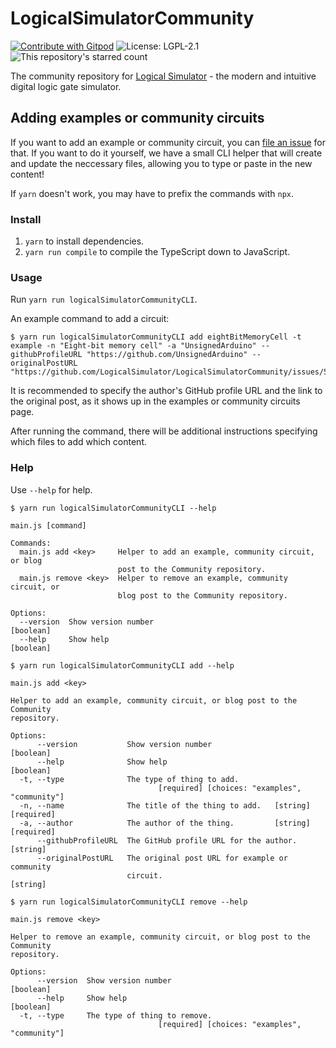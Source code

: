 # LogicalSimulatorCommunity

[![Contribute with Gitpod](https://img.shields.io/badge/Contribute%20with-Gitpod-908a85?logo=gitpod)](https://gitpod.io/#https://github.com/LogicalSimulator/LogicalSimulatorCommunity) ![License: LGPL-2.1](https://img.shields.io/github/license/LogicalSimulator/LogicalSimulatorCommunity?label=License) ![This repository's starred count](https://img.shields.io/github/stars/LogicalSimulator/LogicalSimulatorCommunity?label=GitHub%20stars)

The community repository for [Logical Simulator](https://www.logical-simulator.com/) - the modern and intuitive digital logic gate simulator.

## Adding examples or community circuits

If you want to add an example or community circuit, you can [file an issue](https://github.com/LogicalSimulator/LogicalSimulatorCommunity/issues/new/choose) for that. If you want to do it yourself, we have a small CLI helper that will create and update the neccessary files, allowing you to type or paste in the new content!

If `yarn` doesn't work, you may have to prefix the commands with `npx`. 

### Install

1. `yarn` to install dependencies.
2. `yarn run compile` to compile the TypeScript down to JavaScript.

### Usage

Run `yarn run logicalSimulatorCommunityCLI`. 

An example command to add a circuit:

```
$ yarn run logicalSimulatorCommunityCLI add eightBitMemoryCell -t example -n "Eight-bit memory cell" -a "UnsignedArduino" --githubProfileURL "https://github.com/UnsignedArduino" --originalPostURL "https://github.com/LogicalSimulator/LogicalSimulatorCommunity/issues/5"
```

It is recommended to specify the author's GitHub profile URL and the link to the original post, as it shows up in the examples or community circuits page. 

After running the command, there will be additional instructions specifying which files to add which content. 

### Help

Use `--help` for help.

```
$ yarn run logicalSimulatorCommunityCLI --help

main.js [command]

Commands:
  main.js add <key>     Helper to add an example, community circuit, or blog
                        post to the Community repository.
  main.js remove <key>  Helper to remove an example, community circuit, or
                        blog post to the Community repository.

Options:
  --version  Show version number                                     [boolean]
  --help     Show help                                               [boolean]
```
```
$ yarn run logicalSimulatorCommunityCLI add --help

main.js add <key>

Helper to add an example, community circuit, or blog post to the Community
repository.

Options:
      --version           Show version number                        [boolean]
      --help              Show help                                  [boolean]
  -t, --type              The type of thing to add.
                                 [required] [choices: "examples", "community"]
  -n, --name              The title of the thing to add.   [string] [required]
  -a, --author            The author of the thing.         [string] [required]
      --githubProfileURL  The GitHub profile URL for the author.      [string]
      --originalPostURL   The original post URL for example or community
                          circuit.                                    [string]
```
```
$ yarn run logicalSimulatorCommunityCLI remove --help

main.js remove <key>

Helper to remove an example, community circuit, or blog post to the Community
repository.

Options:
      --version  Show version number                                 [boolean]
      --help     Show help                                           [boolean]
  -t, --type     The type of thing to remove.
                                 [required] [choices: "examples", "community"]
```